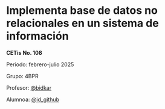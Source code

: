 # Implementa base de datos no relacionales en un sistema de información

**CETis No. 108**

Periodo: febrero-julio 2025

Grupo: 4BPR

Profesor: [@bidkar](https://github.com/bidkar)

Alumnoa: [@id_github](https://github.com/id_github)
